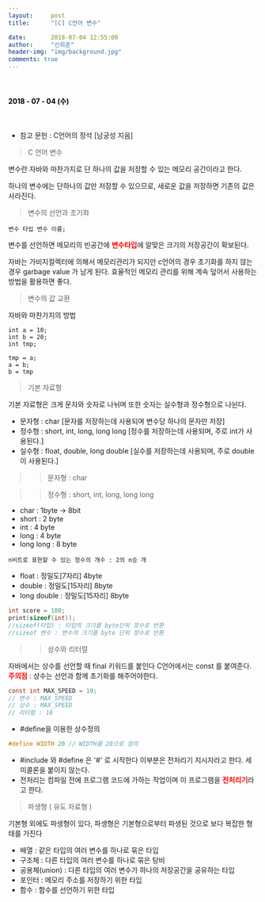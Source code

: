 ```yaml
---
layout:     post
title:      "[C] C언어 변수"

date:       2018-07-04 12:55:00
author:     "신희준"
header-img: "img/background.jpg"
comments: true
---
```


<head>
 <meta property="og:type" content="오라클 인덱스">
 <meta property="og:title" content="오라클 인덱스">
 <meta property="og:description" content="오라클 인덱스">
 <meta property="og:url" content="http://shj7242.github.io/2018/06/21/ORACLE/">

 <meta name="twitter:card" content="오라클 인덱스">
  <meta name="twitter:title" content="오라클 인덱스">
  <meta name="twitter:description" content="오라클 인덱스">
  <meta name="FACEBOOK:domain" content="http://shj7242.github.io/2018/06/21/ORACLE/">
  <meta name="facebook:card" content="오라클 인덱스">
   <meta name="facebook:title" content="오라클 인덱스">
   <meta name="facebook:description" content="오라클 인덱스">
   <meta name="facebook:domain" content="http://shj7242.github.io/2018/06/21/ORACLE/">


 </head>

<br>
<H4 style ="font-weight:bold; color:black;"> </H4>

<H4 style ="font-weight:bold; color : black">2018 - 07 - 04 (수)</H4>
<br>

* 참고 문헌 : C언어의 정석 [남궁성 지음]

> C 언어 변수

변수란 자바와 마찬가지로 단 하나의 값을 저장할 수 있는 메모리 공간이라고 한다. 

하나의 변수에는 단하나의 값만 저장할 수 있으므로, 새로운 값을 저장하면 기존의 값은 사라진다.


> 변수의 선언과 초기화

~~~
변수 타입 변수 이름;
~~~

변수를 선언하면 메모리의 빈공간에 <b style = "color:red">변수타입</b>에 알맞은 크기의 저장공간이 확보된다.

자바는 가비지컬렉터에 의해서 메모리관리가 되지만 c언어의 경우 초기화를 하지 않는 경우 garbage value 가 남게 된다. 효율적인 메모리 관리를 위해 계속 덮어서 사용하는 방법을 활용하면 좋다.


> 변수의 값 교환

자바와 마찬가지의 방법

~~~
int a = 10;
int b = 20;
int tmp;

tmp = a;
a = b;
b = tmp
~~~

> 기본 자료형

기본 자료형은 크게 문자와 숫자로 나뉘며 또한 숫자는 실수형과 정수형으로 나뉜다.

* 문자형 : char [문자를 저장하는데 사용되며 변수당 하나의 문자만 저장]
* 정수형 : short, int, long, long long [정수를 저장하는데 사용되며, 주로 int가 사용된다.]
* 실수형 : float, double, long double [실수를 저장하는데 사용되며, 주로 double이 사용된다.]

>> 문자형 : char

>> 정수형 : short, int, long, long long

* char : 1byte   -> 8bit 
* short : 2 byte
* int : 4 byte
* long : 4 byte
* long long : 8 byte

~~~
n비트로 표현할 수 있는 정수의 개수 : 2의 n승 개
~~~

* float : 정밀도[7자리] 4byte
* double : 정밀도[15자리] 8byte
* long double : 정밀도[15자리] 8byte

~~~C
int score = 100;
print(sizeof(int));
//sizeof(타입) : 타입의 크기를 byte단위 정수로 반환
//sizeof 변수 : 변수의 크기를 byte 단위 정수로 반환
~~~


>> 상수와 리터럴

자바에서는 상수를 선언할 때 final 키워드를 붙인다 C언어에서는 const 를 붙여준다.
<b style = "color:red">주의점</b> : 상수는 선언과 함께 초기화를 해주어야한다.

~~~C
const int MAX_SPEED = 10;
// 변수 : MAX_SPEED
// 상수 : MAX_SPEED
// 리터럴 : 10
~~~


* #define을 이용한 상수정의

~~~C
#define WIDTH 20 // WIDTH를 20으로 정의
~~~

* #include 와 #define 은 '#' 로 시작한다 이부분은 전처리기 지시자라고 한다. 세미콜론을 붙이지 않는다.
* 전처리는 컴파일 전에 프로그램 코드에 가하는 작업이며 이 프로그램을 <b style = "color:red">전처리기</b>라고 한다.





> 파생형 ( 유도 자료형 )

기본형 외에도 파생형이 있다, 파생형은 기본형으로부터 파생된 것으로 보다 복잡한 형태를 가진다

* 배열 : 같은 타입의 여러 변수를 하나로 묶은 타입
* 구조체 : 다른 타입의 여러 변수를 하나로 묶은 탕비
* 공용체(union) : 다른 타입의 여러 변수가 하나의 저장공간을 공유하는 타입
* 포인터 : 메모리 주소를 저장하기 위한 타입
* 함수 : 함수를 선언하기 위한 타입





